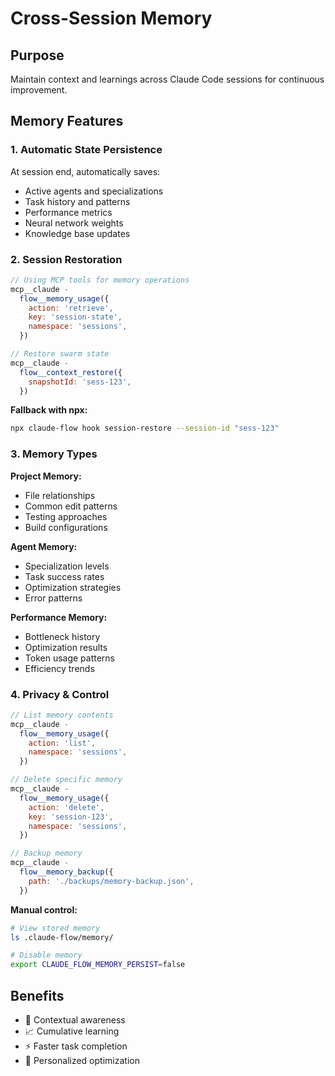 # Cross-Session Memory

## Purpose

Maintain context and learnings across Claude Code sessions for continuous improvement.

## Memory Features

### 1. Automatic State Persistence

At session end, automatically saves:

- Active agents and specializations
- Task history and patterns
- Performance metrics
- Neural network weights
- Knowledge base updates

### 2. Session Restoration

```javascript
// Using MCP tools for memory operations
mcp__claude -
  flow__memory_usage({
    action: 'retrieve',
    key: 'session-state',
    namespace: 'sessions',
  })

// Restore swarm state
mcp__claude -
  flow__context_restore({
    snapshotId: 'sess-123',
  })
```

**Fallback with npx:**

```bash
npx claude-flow hook session-restore --session-id "sess-123"
```

### 3. Memory Types

**Project Memory:**

- File relationships
- Common edit patterns
- Testing approaches
- Build configurations

**Agent Memory:**

- Specialization levels
- Task success rates
- Optimization strategies
- Error patterns

**Performance Memory:**

- Bottleneck history
- Optimization results
- Token usage patterns
- Efficiency trends

### 4. Privacy & Control

```javascript
// List memory contents
mcp__claude -
  flow__memory_usage({
    action: 'list',
    namespace: 'sessions',
  })

// Delete specific memory
mcp__claude -
  flow__memory_usage({
    action: 'delete',
    key: 'session-123',
    namespace: 'sessions',
  })

// Backup memory
mcp__claude -
  flow__memory_backup({
    path: './backups/memory-backup.json',
  })
```

**Manual control:**

```bash
# View stored memory
ls .claude-flow/memory/

# Disable memory
export CLAUDE_FLOW_MEMORY_PERSIST=false
```

## Benefits

- 🧠 Contextual awareness
- 📈 Cumulative learning
- ⚡ Faster task completion
- 🎯 Personalized optimization
